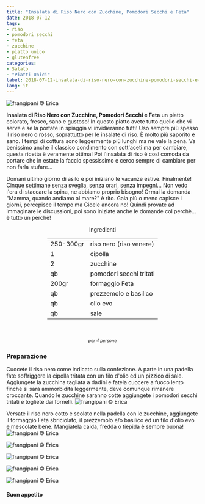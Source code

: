 ```yaml
---
title: "Insalata di Riso Nero con Zucchine, Pomodori Secchi e Feta"
date: 2018-07-12
tags:
- riso
- pomodori secchi
- feta
- zucchine
- piatto unico
- glutenfree
categories:
- Salato
- "Piatti Unici"
label: 2018-07-12-insalata-di-riso-nero-con-zucchine-pomodori-secchi-e-feta
lang: it
---
```

![](header.jpg "frangipani © Erica")

**Insalata di Riso Nero con Zucchine, Pomodori Secchi e Feta** un piatto colorato, fresco, sano e gustoso! In questo piatto avete tutto quello che vi serve e se la portate in spiaggia vi invidieranno tutti! Uso sempre più spesso il riso nero o rosso, soprattutto per le insalate di riso. È molto più saporito e sano. I tempi di cottura sono leggermente più lunghi ma ne vale la pena. Va benissimo anche il classico condimento con sott'aceti ma per cambiare, questa ricetta è veramente ottima! Poi l'insalata di riso è così comoda da portare che in estate la faccio spessissimo e cerco sempre di cambiare per non farla stufare... 

Domani ultimo giorno di asilo e poi iniziano le vacanze estive. Finalmente! Cinque settimane senza sveglia, senza orari, senza impegni... Non vedo l'ora di staccare la spina, ne abbiamo proprio bisogno! Ormai la domanda "Mamma, quando andiamo al mare?" è rito. Gaia più o meno capisce i giorni, percepisce il tempo ma Gioele ancora no! Quindi provate ad immaginare le discussioni, poi sono iniziate anche le domande col perchè... è tutto un perchè!

<div id="wrapper" style="text-align: center">
  <div id="yourdiv" style="display: inline-block;">
    <div class="ingredients" itemscope itemtype="http://schema.org/Recipe">
      <span itemprop="name" style="display:none;">Insalata di Riso Nero con Zucchine, Pomodori Secchi e Feta</span>
      <span itemprop="recipeCategory" style="display:none;">Salato</span>
      <img itemprop="image" style="display:none;" class="ignore-gallery-item" src="header.jpeg"/>
      <span itemprop="author" style="display:none;">Erica Raiano</span>
      <span itemprop="description" style="display:none;">Insalata di Riso Nero con Zucchine, Pomodori Secchi e Feta un piatto colorato, fresco, sano e gustoso!</span>
      <div class="ingredients-title">Ingredienti</div>
      <table>
        <tbody>
          </tr>
          <tr itemprop="recipeIngredient">
            <td>250-300gr</td>
            <td>riso nero (riso venere)</td>
          </tr>
          <tr itemprop="recipeIngredient">
            <td>1</td>
            <td>cipolla</td>
          </tr>
          <tr itemprop="recipeIngredient">
            <td>2</td>
            <td>zucchine</td>
          </tr>
          <tr itemprop="recipeIngredient">
            <td>qb</td>
            <td>pomodori secchi tritati</td>
          </tr>
          <tr itemprop="recipeIngredient">
            <td>200gr</td>
            <td>formaggio Feta</td>
          </tr>
          <tr itemprop="recipeIngredient">
            <td>qb</td>
            <td>prezzemolo e basilico</td>
          </tr>
          <tr itemprop="recipeIngredient">
            <td>qb</td>
            <td>olio evo</td>
          </tr>
          <tr itemprop="recipeIngredient">
            <td>qb</td>
            <td>sale</td>
          </tr>
        </tbody>
      </table>
      <br></br>
      <i class="pull-right" style="font-size: 80%;">per 4 persone</i>
    </div>
  </div>
</div>


<h3>
  <font color="grey">
    <i class="fa-solid fa-gears"></i>
  </font> Preparazione
</h3>

Cuocete il riso nero come indicato sulla confezione. A parte in una padella fate soffriggere la cipolla tritata con un filo d'olio ed un pizzico di sale. Aggiungete la zucchina tagliata a dadini e fatela cuocere a fuoco lento finché si sarà ammorbidita leggermente, deve comunque rimanere croccante. Quando le zucchine saranno cotte aggiungete i pomodori secchi tritati e togliete dai fornelli.
![](zucchine.jpg "frangipani © Erica")

Versate il riso nero cotto e scolato nella padella con le zucchine, aggiungete il formaggio Feta sbriciolato, il prezzemolo e/o basilico ed un filo d'olio evo e mescolate bene. Mangiatela calda, fredda o tiepida è sempre buona!
![](risultato1.jpg "frangipani © Erica")

![](risultato2.jpg "frangipani © Erica")

![](risultato3.jpg "frangipani © Erica")

![](risultato4.jpg "frangipani © Erica")

![](risultato5.jpg "frangipani © Erica")

<h4>Buon appetito
  <font color="red">
    <i class="fa-regular fa-face-smile"></i>
  </font>
</h4>
